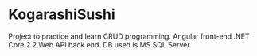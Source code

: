 # KogarashiSushi
Project to practice and learn CRUD programming. 
Angular front-end
.NET Core 2.2 Web API back end.
DB used is MS SQL Server.
